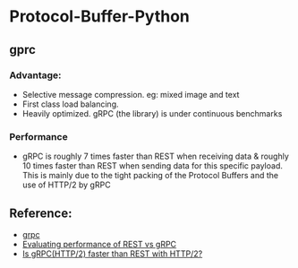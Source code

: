 # Protocol-Buffer-Python



## gprc
### Advantage:
* Selective message compression. eg: mixed image and text
* First class load balancing.
* Heavily optimized. gRPC (the library) is under continuous benchmarks
### Performance 
* gRPC is roughly 7 times faster than REST when receiving data & 
roughly 10 times faster than REST when sending data for this specific
payload. This is mainly due to the tight packing of the Protocol 
Buffers and the use of HTTP/2 by gRPC

## Reference:
* [grpc](https://grpc.io/docs/what-is-grpc/introduction/)
* [Evaluating performance of REST vs gRPC](https://medium.com/@EmperorRXF/evaluating-performance-of-rest-vs-grpc-1b8bdf0b22da)
* [Is gRPC(HTTP/2) faster than REST with HTTP/2?](https://stackoverflow.com/questions/44877606/is-grpchttp-2-faster-than-rest-with-http-2)
